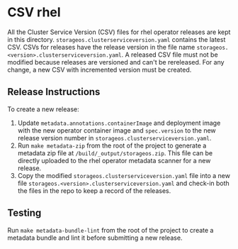 # CSV rhel

All the Cluster Service Version (CSV) files for rhel operator releases are kept
in this directory. `storageos.clusterserviceversion.yaml` contains the latest
CSV. CSVs for releases have the release version in the file name
`storageos.<version>.clusterserviceversion.yaml`. A released CSV file must not
be modified because releases are versioned and can't be rereleased. For any
change, a new CSV with incremented version must be created.

## Release Instructions

To create a new release:
1. Update `metadata.annotations.containerImage` and deployment image with the
new operator container image and `spec.version` to the new release version
number in `storageos.clusterserviceversion.yaml`.
2. Run `make metadata-zip` from the root of the project to generate a metadata
zip file at `/build/_output/storageos.zip`. This file can be directly uploaded
to the rhel operator metadata scanner for a new release.
3. Copy the modified `storageos.clusterserviceversion.yaml` file into a new file
`storageos.<version>.clusterserviceversion.yaml` and check-in both the files in
the repo to keep a record of the releases.

## Testing

Run `make metadata-bundle-lint` from the root of the project to create a
metadata bundle and lint it before submitting a new release.
